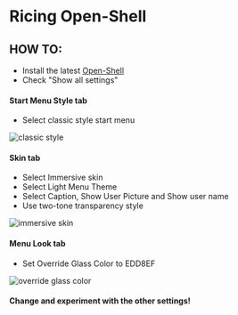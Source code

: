# Ricing Open-Shell

## HOW TO:
- Install the latest [Open-Shell](https://github.com/Open-Shell/Open-Shell-Menu/releases/)
- Check "Show all settings"

#### Start Menu Style tab

- Select classic style start menu

![classic style](https://i.imgur.com/BzQvlEn.png)

#### Skin tab

- Select Immersive skin
- Select Light Menu Theme
- Select Caption, Show User Picture and Show user name
- Use two-tone transparency style

![immersive skin](https://i.imgur.com/fq82sN0.png)

#### Menu Look tab

- Set Override Glass Color to EDD8EF

![override glass color](https://i.imgur.com/YeAU0eM.png)

#### Change and experiment with the other settings!
